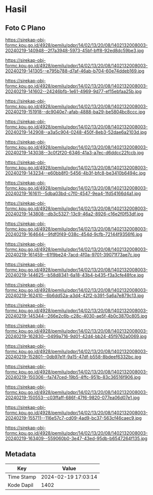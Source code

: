 # Hasil

## Foto C Plano

https://sirekap-obj-formc.kpu.go.id/4928/pemilu/pdpr/14/02/13/20/08/1402132008003-20240219-140948--2f7a3948-5973-45bf-bff8-92ed8dc59be3.jpg

https://sirekap-obj-formc.kpu.go.id/4928/pemilu/pdpr/14/02/13/20/08/1402132008003-20240219-141305--e795b788-d7af-46ab-b704-60e74ddeb169.jpg

https://sirekap-obj-formc.kpu.go.id/4928/pemilu/pdpr/14/02/13/20/08/1402132008003-20240219-141602--24246bfb-1e61-4969-9d77-ef15ebfaa25b.jpg

https://sirekap-obj-formc.kpu.go.id/4928/pemilu/pdpr/14/02/13/20/08/1402132008003-20240219-151918--dc9040e7-afab-4888-ba29-be5804bc8ccc.jpg

https://sirekap-obj-formc.kpu.go.id/4928/pemilu/pdpr/14/02/13/20/08/1402132008003-20240219-142908--a3a5c904-0248-450f-8eb3-52dae6a2103d.jpg

https://sirekap-obj-formc.kpu.go.id/4928/pemilu/pdpr/14/02/13/20/08/1402132008003-20240219-143038--3c0f2f20-6346-41a3-a7ec-d6ddcc22fccb.jpg

https://sirekap-obj-formc.kpu.go.id/4928/pemilu/pdpr/14/02/13/20/08/1402132008003-20240219-143234--e60bb8f0-5456-4b3f-bfc8-be3410b6494c.jpg

https://sirekap-obj-formc.kpu.go.id/4928/pemilu/pdpr/14/02/13/20/08/1402132008003-20240219-161611--5dba03bd-c7f0-4547-9ea4-1fd54166d4a1.jpg

https://sirekap-obj-formc.kpu.go.id/4928/pemilu/pdpr/14/02/13/20/08/1402132008003-20240219-143808--db3c5327-13c9-46a2-8926-c16e2f0f53df.jpg

https://sirekap-obj-formc.kpu.go.id/4928/pemilu/pdpr/14/02/13/20/08/1402132008003-20240219-164644--9fdf0f49-038c-454d-9cfb-72144f9356f6.jpg

https://sirekap-obj-formc.kpu.go.id/4928/pemilu/pdpr/14/02/13/20/08/1402132008003-20240219-161459--61f9be24-7acd-4f0a-9701-39071f73ae7c.jpg

https://sirekap-obj-formc.kpu.go.id/4928/pemilu/pdpr/14/02/13/20/08/1402132008003-20240219-144625--b58d8341-6a18-43b4-b435-f3a3cfe48fce.jpg

https://sirekap-obj-formc.kpu.go.id/4928/pemilu/pdpr/14/02/13/20/08/1402132008003-20240219-162410--6b6dd52a-a3d4-42f2-b391-5a6a7e879c13.jpg

https://sirekap-obj-formc.kpu.go.id/4928/pemilu/pdpr/14/02/13/20/08/1402132008003-20240219-145344--266e2c6b-c28c-4030-ae5f-4b0c3870c805.jpg

https://sirekap-obj-formc.kpu.go.id/4928/pemilu/pdpr/14/02/13/20/08/1402132008003-20240219-162830--0499a716-9d01-42d4-bb24-45f9762a0069.jpg

https://sirekap-obj-formc.kpu.go.id/4928/pemilu/pdpr/14/02/13/20/08/1402132008003-20240219-152801--0db97e1f-9a15-47df-b558-8bdeef6332bc.jpg

https://sirekap-obj-formc.kpu.go.id/4928/pemilu/pdpr/14/02/13/20/08/1402132008003-20240219-150306--fa747ced-19b5-4ffc-951b-83c36516f906.jpg

https://sirekap-obj-formc.kpu.go.id/4928/pemilu/pdpr/14/02/13/20/08/1402132008003-20240219-150553--c03ffaff-686f-47f6-9820-077ea06d07e1.jpg

https://sirekap-obj-formc.kpu.go.id/4928/pemilu/pdpr/14/02/13/20/08/1402132008003-20240219-155711--116e57c7-cd09-4ad9-bc37-563cf46caec9.jpg

https://sirekap-obj-formc.kpu.go.id/4928/pemilu/pdpr/14/02/13/20/08/1402132008003-20240219-163409--559060b0-3e47-43ed-95db-b6547264f135.jpg


## Metadata

| Key        | Value               |
| ---------- | ------------------- |
| Time Stamp | 2024-02-19 17:03:14 |
| Kode Dapil | 1402                |



